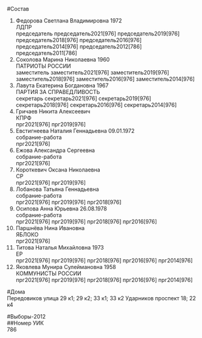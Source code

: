 #Состав  
1. Федорова Светлана Владимировна 1972  
    ЛДПР  
    председатель председатель2021[976] председатель2019[976] председатель2018[976] председатель2016[976] председатель2014[976] председатель2012[786] председатель2011[786]  
2. Соколова Марина Николаевна 1960  
    ПАТРИОТЫ РОССИИ  
    заместитель заместитель2021[976] заместитель2019[976] заместитель2018[976] заместитель2016[976] заместитель2014[976]  
3. Лавута Екатерина Богдановна 1967  
    ПАРТИЯ ЗА СПРАВЕДЛИВОСТЬ  
    секретарь секретарь2021[976] секретарь2019[976] секретарь2018[976] секретарь2016[976] секретарь2014[976]  
4. Гричаев Никита Алексеевич  
    КПРФ  
    прг2021[976] прг2019[976]  
5. Евстигнеева Наталия Геннадьевна 09.01.1972  
    собрание-работа  
    прг2021[976]  
6. Ежова Александра Сергеевна  
    собрание-работа  
    прг2021[976]  
7. Короткевич Оксана Николаевна  
    СР  
    прг2021[976] прг2019[976]  
8. Лобанова Татьяна Геннадьевна  
    собрание-работа  
    прг2021[976] прг2019[976] прг2018[976]  
9. Осипова Анна Юрьевна 26.08.1978  
    собрание-работа  
    прг2021[976] прг2019[976] прг2018[976] прг2016[976]  
10. Паршнёва Нина Ивановна  
    ЯБЛОКО  
    прг2021[976]  
11. Титова Наталья Михайловна 1973  
    ЕР  
    прг2021[976] прг2019[976] прг2018[976] прг2016[976] прг2014[976]  
12. Яковлева Мунира Сулеймановна 1958  
    КОММУНИСТЫ РОССИИ  
    прг2021[976] прг2019[976] прг2018[976] прг2016[976] прг2014[976]  

#Дома  
Передовиков улица 29 к1; 29 к2; 33 к1; 33 к2 Ударников проспект 18; 22 к4  
  
#Выборы-2012  
##Номер УИК  
786  
